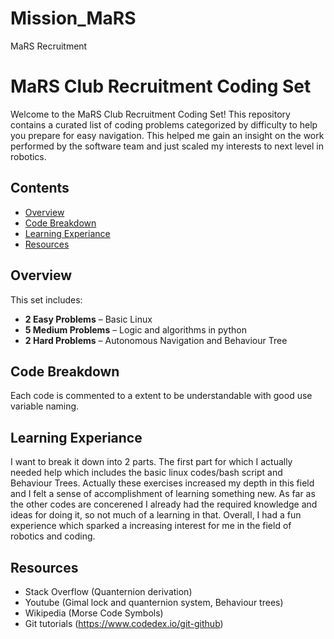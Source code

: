 # Mission_MaRS
MaRS Recruitment
# MaRS Club Recruitment Coding Set

Welcome to the MaRS Club Recruitment Coding Set! This repository contains a curated list of coding problems categorized by difficulty to help you prepare for easy navigation. This helped me gain an insight on the work performed by the software team and just scaled my interests to next level in robotics.

## Contents

- [Overview](#overview)
- [Code Breakdown](#code-breakdown)
- [Learning Experiance](#Learning-experiance])
- [Resources](#resources)

## Overview

This set includes:
- **2 Easy Problems** – Basic Linux
- **5 Medium Problems** – Logic and algorithms in python
- **2 Hard Problems** – Autonomous Navigation and Behaviour Tree


## Code Breakdown

Each code is commented to a extent to be understandable with good use variable naming.

## Learning Experiance

I want to break it down into 2 parts. The first part for which I actually needed help which includes the basic linux codes/bash script and Behaviour Trees. Actually these exercises increased my depth in this field and I felt a sense of accomplishment of learning something new. As far as the other codes are concerened I already had the required knowledge and ideas for doing it, so not much of a learning in that. Overall, I had a fun experience which sparked a increasing interest for me in the field of robotics and coding. 

## Resources

- Stack Overflow (Quanternion derivation)
- Youtube (Gimal lock and quanternion system, Behaviour trees)
- Wikipedia (Morse Code Symbols)
- Git tutorials (https://www.codedex.io/git-github)




